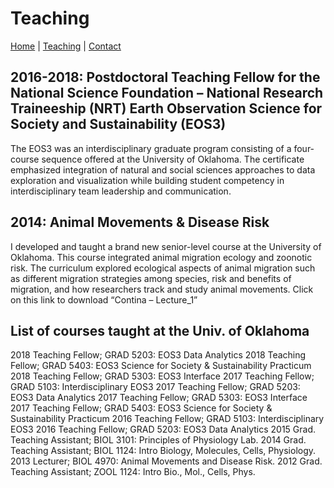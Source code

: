 # Teaching

[Home](https://acontina.github.io/Research)  |  [Teaching](https://acontina.github.io/Teaching) |  [Contact](https://acontina.github.io/Research)

## 2016-2018: Postdoctoral Teaching Fellow for the National Science Foundation – National Research Traineeship (NRT) Earth Observation Science for Society and Sustainability (EOS3) 
The EOS3 was an interdisciplinary graduate program consisting of a four-course sequence offered at the University of Oklahoma. 
The certificate emphasized integration of natural and social sciences approaches to data exploration and visualization while building student competency in interdisciplinary team leadership and communication. 

## 2014: Animal Movements & Disease Risk
I developed and taught a brand new senior-level course at the University of Oklahoma. This course integrated animal migration ecology and zoonotic risk. The curriculum explored ecological aspects of animal migration such as different migration strategies among species, risk and benefits of migration, and how researchers track and study animal movements. Click on this link to download “Contina – Lecture_1”
 
## List of courses taught at the Univ. of Oklahoma

2018 Teaching Fellow; GRAD 5203: EOS3 Data Analytics
2018 Teaching Fellow; GRAD 5403: EOS3 Science for Society & Sustainability Practicum
2018 Teaching Fellow; GRAD 5303: EOS3 Interface
2017 Teaching Fellow; GRAD 5103: Interdisciplinary EOS3
2017 Teaching Fellow; GRAD 5203: EOS3 Data Analytics
2017 Teaching Fellow; GRAD 5303: EOS3 Interface
2017 Teaching Fellow; GRAD 5403: EOS3 Science for Society & Sustainability Practicum
2016 Teaching Fellow; GRAD 5103: Interdisciplinary EOS3
2016 Teaching Fellow; GRAD 5203: EOS3 Data Analytics
2015 Grad. Teaching Assistant; BIOL 3101: Principles of Physiology Lab.
2014 Grad. Teaching Assistant; BIOL 1124: Intro Biology, Molecules, Cells, Physiology.
2013 Lecturer; BIOL 4970: Animal Movements and Disease Risk.
2012 Grad. Teaching Assistant; ZOOL 1124: Intro Bio., Mol., Cells, Phys.

